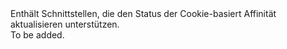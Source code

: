 <Namespace Name="Microsoft.Azure.Management.Network.Fluent.HasCookieBasedAffinity.Update">
  <Docs>
    <summary>Enthält Schnittstellen, die den Status der Cookie-basiert Affinität aktualisieren unterstützen.</summary> 
    <remarks>To be added.</remarks>
  </Docs>
</Namespace>
